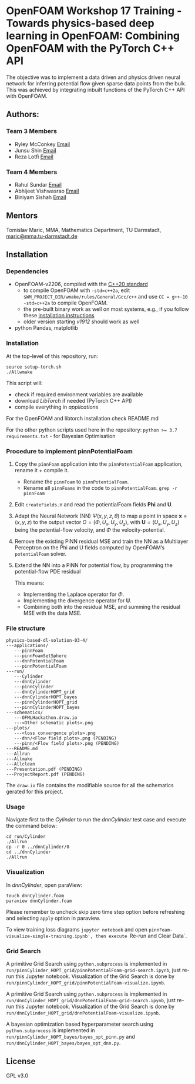 # OpenFOAM Workshop 17 Training - Towards physics-based deep learning in OpenFOAM: Combining OpenFOAM with the PyTorch C++ API 
 
The objective was to implement a data driven and physics driven neural network for inferring potential flow given sparse data points from the bulk. 
This was achieved by integrating inbuilt functions of the PyTorch C++ API with OpenFOAM.


## Authors:

### Team 3 Members
   - Ryley McConkey [Email](rmcconke@uwaterloo.ca "rmcconke@uwaterloo.ca")
   - Junsu Shin [Email](junsu.shin@unibw.de "junsu.shin@unibw.de")
   - Reza Lotfi [Email](rezalotfi127@gmail.com "rezalotfi127@gmail.com")

### Team 4 Members
   - Rahul Sundar [Email](rahulsundar95@smail.iitm.ac.in "rahulsundar95@smail.iitm.ac.in")
   - Abhijeet Vishwasrao [Email](abhijeet.vishwasrao@polytechnique.edu "abhijeet.vishwasrao@polytechnique.edu")
   - Biniyam Sishah [Email](biniyamsishah@gmail.com "biniyamsishah@gmail.com")

## Mentors
Tomislav Maric, MMA, Mathematics Department, TU Darmstadt, maric@mma.tu-darmstadt.de


## Installation 

### Dependencies 

* OpenFOAM-v2206, compiled with the [C++20 standard](https://gcc.gnu.org/projects/cxx-status.html#cxx20)
    * to compile OpenFOAM with `-std=c++2a`, edit `$WM_PROJECT_DIR/wmake/rules/General/Gcc/c++` and use `CC = g++-10 -std=c++2a` to compile OpenFOAM.
    * the pre-built binary work as well on most systems, e.g., if you follow these [installation instructions](https://develop.openfoam.com/Development/openfoam/-/wikis/precompiled/debian)
    * older version starting *v1912* should work as well
* python Pandas, matplotlib

### Installation 

At the top-level of this repository, run:
```
source setup-torch.sh
./Allwmake
```
This script will:
- check if required environment variables are available
- download *LibTorch* if needed (PyTorch C++ API)
- compile everything in *applications*


For the OpenFOAM and libtorch installation check README.md

For the other python scripts used here in the repository:
`python >= 3.7`
`requirements.txt` - for Bayesian Optimisation

### Procedure to implement pinnPotentialFoam
1. Copy the `pinnFoam` application into the `pinnPotentialFoam` application, rename it + compile it.
   - Rename the `pinnFoam` to `pinnPotentialFoam`.
   - Rename all `pinnFoams` in the code to `pinnPotentialFoam`. `grep -r pinnFoam`
2. Edit `createFields.H` and read the potientialFoam fields **Phi** and **U**.
3. Adapt the Neural Network (NN) $\Psi(x,y,z,\theta)$ to map a point in space $\boldsymbol{x} =(x,y,z)$ to the output vector $O=(\Phi,U_x, U_y, U_z)$, with $\boldsymbol{U}=(U_x, U_y, U_z)$ being the potential-flow velocity, and $\Phi$ the velocity-potential. 
4. Remove the existing PiNN residual MSE and train the NN as a Multilayer Perceptron on the Phi and U fields computed by OpenFOAM’s `potentialFoam` solver.
5. Extend the NN into a PiNN for potential flow, by programming the potential-flow PDE residual 
    
    This means: 
   - Implementing the Laplace operator for $\Phi$.
   - Implementing the divergence operator for $\boldsymbol{U}$.
   - Combining both into the residual MSE, and summing the residual MSE with the data MSE.


### File structure

```
physics-based-dl-solution-03-4/
---applications/
   ---pinnFoam
   ---pinnFoamSetSphere
   ---dnnPotentialFoam
   ---pinnPotentialFoam
---run/
   ---Cylinder
   ---dnnCylinder
   ---pinnCylinder
   ---dnnCylinderHOPT_grid
   ---dnnCylinderHOPT_bayes
   ---pinnCylinderHOPT_grid
   ---pinnCylinderHOPT_bayes
---schematics/
   ---OFMLHackathon.draw.io 
   ---<Other schematic plots>.png 
---plots/
   ---<loss convergence plots>.png
   ---dnn/<Flow field plots>.png (PENDING)
   ---pinn/<Flow field plots>.png (PENDING)
---README.md
---Allrun
---Allmake
---Allclean
---Presentation.pdf (PENDING)
---ProjectReport.pdf (PENDING)
```
The `draw.io` file contains the modifiable source for all the schematics gerated for this project. 

### Usage 

Navigate first to the *Cylinder* to run the *dnnCylinder* test case and execute the command below:

```
cd run/Cylinder
./Allrun
cp -r 0 ../dnnCylinder/0
cd ../dnnCylinder
./Allrun
```

### Visualization 

In *dnnCylinder*, open paraView:

```
touch dnnCylinder.foam
paraview dnnCylinder.foam 
```
Please remember to uncheck skip zero time step option before refreshing and selecting `apply` option in paraview. 

To view training loss diagrams `jupyter notebook` and open `pinnFoam-visualize-single-training.ipynb', then execute `Re-run and Clear Data`. 

### Grid Search

A primitive Grid Search using `python.subprocess` is implemented in `run/pinnCylinder_HOPT_grid/pinnPotentialFoam-grid-search.ipynb`, just re-run this Jupyter notebook. Visualization of the Grid Search is done by `run/pinnCylinder_HOPT_grid/pinnPotentialFoam-visualize.ipynb`. 


A primitive Grid Search using `python.subprocess` is implemented in `run/dnnCylinder_HOPT_grid/dnnPotentialFoam-grid-search.ipynb`, just re-run this Jupyter notebook. Visualization of the Grid Search is done by `run/dnnCylinder_HOPT_grid/dnnPotentialFoam-visualize.ipynb`. 

A bayesian optimization based  hyperparameter search using `python.subprocess` is implemented in `run/pinnCylinder_HOPT_bayes/bayes_opt_pinn.py` and `run/dnnCylinder_HOPT_bayes/bayes_opt_dnn.py`.

## License

GPL v3.0
